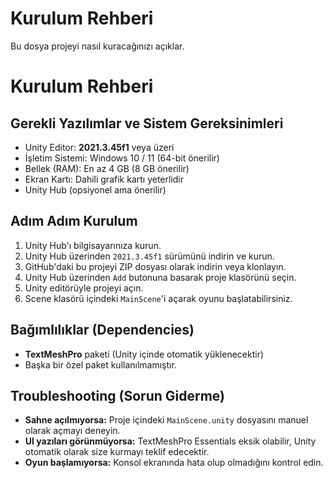 # Kurulum Rehberi

Bu dosya projeyi nasıl kuracağınızı açıklar.
# Kurulum Rehberi

## Gerekli Yazılımlar ve Sistem Gereksinimleri

- Unity Editor: **2021.3.45f1** veya üzeri
- İşletim Sistemi: Windows 10 / 11 (64-bit önerilir)
- Bellek (RAM): En az 4 GB (8 GB önerilir)
- Ekran Kartı: Dahili grafik kartı yeterlidir
- Unity Hub (opsiyonel ama önerilir)

## Adım Adım Kurulum

1. Unity Hub'ı bilgisayarınıza kurun.
2. Unity Hub üzerinden `2021.3.45f1` sürümünü indirin ve kurun.
3. GitHub'daki bu projeyi ZIP dosyası olarak indirin veya klonlayın.
4. Unity Hub üzerinden `Add` butonuna basarak proje klasörünü seçin.
5. Unity editörüyle projeyi açın.
6. Scene klasörü içindeki `MainScene`'i açarak oyunu başlatabilirsiniz.

## Bağımlılıklar (Dependencies)

- **TextMeshPro** paketi (Unity içinde otomatik yüklenecektir)
- Başka bir özel paket kullanılmamıştır.

## Troubleshooting (Sorun Giderme)

- **Sahne açılmıyorsa:** Proje içindeki `MainScene.unity` dosyasını manuel olarak açmayı deneyin.
- **UI yazıları görünmüyorsa:** TextMeshPro Essentials eksik olabilir, Unity otomatik olarak size kurmayı teklif edecektir.
- **Oyun başlamıyorsa:** Konsol ekranında hata olup olmadığını kontrol edin.

